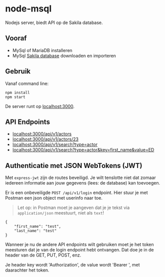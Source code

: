 # node-msql
Nodejs server, biedt API op de Sakila database.

## Vooraf
- MySql of MariaDB installeren
- MySql [Sakila database](https://dev.mysql.com/doc/index-other.html) downloaden en importeren

## Gebruik
Vanaf command line:
```
npm install
npm start
```
De server runt op [localhost:3000](http://localhost:3000).

## API Endpoints
- [localhost:3000/api/v1/actors](http://localhost:3000/api/v1/actors)
- [localhost:3000/api/v1/actors/23](http://localhost:3000/api/v1/actors/23)
- [localhost:3000/api/v1/search?type=actor](http://localhost:3000/api/v1/search?type=actor)
- [localhost:3000/api/v1/search?type=actor&key=first_name&value=ED](http://localhost:3000/api/v1/search?type=actor&key=first_name&value=ED)

## Authenticatie met JSON WebTokens (JWT)
Met `express-jwt` zijn de routes beveiligd. Je wilt tenslotte niet dat zomaar iedereen informatie aan jouw gegevens (lees: de database) kan toevoegen. 

Er is een onbeveiligde `POST /api/v1/login` endpoint. Hier stuur je met Postman een json object met userinfo naar toe.
> Let op: in Postman moet je aangeven dat je je tekst via `application/json` meestuurt, niet als `text`!

```
{
    "first_name": "test",
    "last_name": "test"
}
```

Wanneer je nu de andere API endpoints wilt gebruiken moet je het token meesturen dat je van de login endpoint hebt ontvangen. Dat doe je in de header van de GET, PUT, POST, enz.

Je header key wordt 'Authorization', de value wordt 'Bearer ', met daarachter het token.
